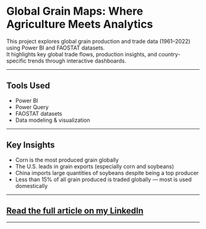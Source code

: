 # Global Grain Maps: Where Agriculture Meets Analytics

This project explores global grain production and trade data (1961–2022) using Power BI and FAOSTAT datasets.  
It highlights key global trade flows, production insights, and country-specific trends through interactive dashboards.

---

## Tools Used
- Power BI  
- Power Query  
- FAOSTAT datasets  
- Data modeling & visualization

---

## Key Insights
-  Corn is the most produced grain globally  
-  The U.S. leads in grain exports (especially corn and soybeans)  
-  China imports large quantities of soybeans despite being a top producer  
-  Less than 15% of all grain produced is traded globally — most is used domestically

---

##  [Read the full article on my LinkedIn](https://www.linkedin.com/pulse/global-grain-maps-where-agriculture-meets-analytics-amith-joseph-wjqwe/?trackingId=yjQkEkYmQ4q1P%2BuP9rpUpw%3D%3D)

---

